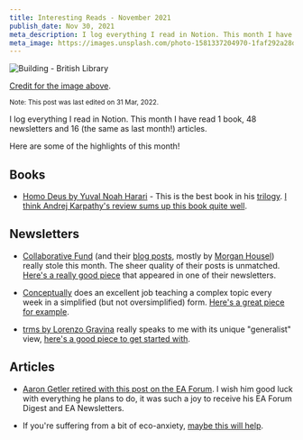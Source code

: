 ```yaml
---
title: Interesting Reads - November 2021
publish_date: Nov 30, 2021
meta_description: I log everything I read in Notion. This month I have read 1 book, 48 newsletters and 16 (the same as last month!) articles. Here are some of the highlights of this month!
meta_image: https://images.unsplash.com/photo-1581337204970-1faf292a28d3?ixlib=rb-1.2.1&ixid=MnwxMjA3fDB8MHxwaG90by1wYWdlfHx8fGVufDB8fHx8&auto=format&fit=crop&w=1636&q=80
---
```


![Building - British Library](https://images.unsplash.com/photo-1581337204970-1faf292a28d3?ixlib=rb-1.2.1&ixid=MnwxMjA3fDB8MHxwaG90by1wYWdlfHx8fGVufDB8fHx8&auto=format&fit=crop&w=1636&q=80)

[Credit for the image above](https://unsplash.com/photos/Z-hDv4LfgXU).

<small>Note: This post was last edited on 31 Mar, 2022.</small>

I log everything I read in Notion. This month I have read 1 book, 48 newsletters and 16 (the same as last month!) articles.

Here are some of the highlights of this month!

## Books

- [Homo Deus by Yuval Noah Harari](https://www.goodreads.com/book/show/31138556-homo-deus?ac=1&from_search=true&qid=agFSKNVzny&rank=1) - This is the best book in his [trilogy](https://www.goodreads.com/book/show/50847794-yuval-noah-harari-collection-3-books-set). [I think Andrej Karpathy's review sums up this book quite well](https://www.goodreads.com/review/show/1873660821?book_show_action=true&from_review_page=1).

## Newsletters

- [Collaborative Fund](https://www.collaborativefund.com/) (and their [blog posts](https://www.collaborativefund.com/blog/), mostly by [Morgan Housel](https://twitter.com/morganhousel)) really stole this month. The sheer quality of their posts is unmatched. [Here's a really good piece](https://www.collaborativefund.com/blog/experts/) that appeared in one of their newsletters.

- [Conceptually](https://conceptually.org/) does an excellent job teaching a complex topic every week in a simplified (but not oversimplified) form. [Here's a great piece for example](https://conceptually.org/concepts/signalling-and-countersignalling).

- [trms by Lorenzo Gravina](https://trms.me/) really speaks to me with its unique "generalist" view, [here's a good piece to get started with](https://trms.me/preparation/).

## Articles

- [Aaron Getler retired with this post on the EA Forum](https://forum.effectivealtruism.org/posts/aNKuzuQkpfyBLwqqv/announcing-my-retirement). I wish him good luck with everything he plans to do, it was such a joy to receive his EA Forum Digest and EA Newsletters.

- If you're suffering from a bit of eco-anxiety, [maybe this will help](https://forum.effectivealtruism.org/posts/ckPSrWeghc4gNsShK/good-news-on-climate-change).
